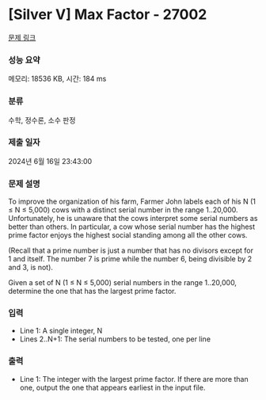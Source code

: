 # [Silver V] Max Factor - 27002 

[문제 링크](https://www.acmicpc.net/problem/27002) 

### 성능 요약

메모리: 18536 KB, 시간: 184 ms

### 분류

수학, 정수론, 소수 판정

### 제출 일자

2024년 6월 16일 23:43:00

### 문제 설명

<p>To improve the organization of his farm, Farmer John labels each of his N (1 ≤ N ≤ 5,000) cows with a distinct serial number in the range 1..20,000. Unfortunately, he is unaware that the cows interpret some serial numbers as better than others. In particular, a cow whose serial number has the highest prime factor enjoys the highest social standing among all the other cows.</p>

<p>(Recall that a prime number is just a number that has no divisors except for 1 and itself. The number 7 is prime while the number 6, being divisible by 2 and 3, is not).</p>

<p>Given a set of N (1 ≤ N ≤ 5,000) serial numbers in the range 1..20,000, determine the one that has the largest prime factor.</p>

### 입력 

 <ul>
	<li>Line 1: A single integer, N</li>
	<li>Lines 2..N+1: The serial numbers to be tested, one per line</li>
</ul>

### 출력 

 <ul>
	<li>Line 1: The integer with the largest prime factor. If there are more than one, output the one that appears earliest in the input file.</li>
</ul>

